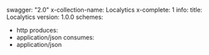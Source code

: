 swagger: "2.0"
x-collection-name: Localytics
x-complete: 1
info:
  title: Localytics
  version: 1.0.0
schemes:
- http
produces:
- application/json
consumes:
- application/json